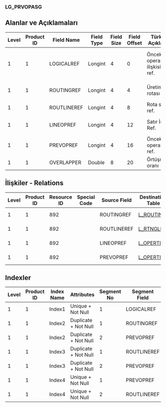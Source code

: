 ### LG_PRVOPASG

## Alanlar ve Açıklamaları

**Level**|**Product ID**|**Field Name**|**Field Type**|**Field Size**|**Field Offset**|**Türkçe Açıklama**|**Expression**
-----|-----|-----|-----|-----|-----|-----|-----
1|1|LOGICALREF|Longint|4|0|Önceki operasyon ilişkisi log. ref.|Previous Operation Relation Logical Reference
1|1|ROUTINGREF|Longint|4|4|Üretim rotası ref.|Production Route Reference
1|1|ROUTLINEREF|Longint|4|8|Rota satır ref.|Route Line Reference
1|1|LINEOPREF|Longint|4|12|Satır İşlem Ref.|Line Operation Reference
1|1|PREVOPREF|Longint|4|16|Önceki operasyon ref.|Previous Operation Reference
1|1|OVERLAPPER|Double|8|20|Örtüşme oranı|Overlapping Rate

## İlişkiler - Relations

**Level**|**Product ID**|**Resource ID**|**Special Code**|**Source Field**|**Destination Table**|**Destination Field**|**Relation Type**|**Extra Condition**
-----|-----|-----|-----|-----|-----|-----|-----|-----
1|1|892||ROUTINGREF|[L_ROUTING](../LG_ROUTING "L_ROUTING")|LOGICALREF|one-to-one|
1|1|892||ROUTLINEREF|[L_RTNGLINE](../LG_RTNGLINE "L_RTNGLINE")|LOGICALREF|one-to-one|
1|1|892||LINEOPREF|[L_OPERTION](../LG_OPERTION "L_OPERTION")|LOGICALREF|one-to-one|
1|1|892||PREVOPREF|[L_OPERTION](../LG_OPERTION "L_OPERTION")|LOGICALREF|one-to-one|

## Indexler

**Level**|**Product ID**|**Index Name**|**Attributes**|**Segment No**|**Segment Field**|**Sense**
-----|-----|-----|-----|-----|-----|-----
1|1|Index1|Unique + Not Null|1|LOGICALREF|Ascending
1|1|Index2|Duplicate + Not Null|1|ROUTINGREF|Ascending
1|1|Index2|Duplicate + Not Null|2|PREVOPREF|Ascending
1|1|Index3|Duplicate + Not Null|1|ROUTLINEREF|Ascending
1|1|Index3|Duplicate + Not Null|2|PREVOPREF|Ascending
1|1|Index4|Unique + Not Null|1|PREVOPREF|Ascending
1|1|Index4|Unique + Not Null|2|ROUTLINEREF|Ascending
